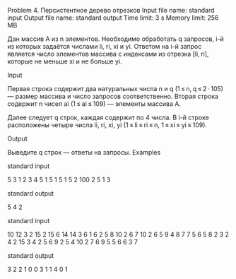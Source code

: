 Problem 4. Персистентное дерево отрезков
Input file name: standard input
Output file name: standard output
Time limit: 3 s
Memory limit: 256 MB

Дан массив A из n элементов. Необходимо обработать q запросов, i-й из которых задаётся числами li, ri, xi и yi. Ответом на i-й запрос является число элементов массива с индексами из отрезка [li, ri], которые не меньше xi и не больше yi.

Input

Первая строка содержит два натуральных числа n и q (1 ≤ n, q ≤ 2 ⋅ 105) — размер массива и число запросов соответственно.
Вторая строка содержит n чисел ai (1 ≤ ai ≤ 109) — элементы массива A.

Далее следует q строк, каждая содержит по 4 числа. В i-й строке расположены четыре числа li, ri, xi, yi (1 ≤ li ≤ ri ≤ n, 1 ≤ xi ≤ yi ≤ 109).

Output

Выведите q строк — ответы на запросы.
Examples

standard input

5 3
1 2 3 4 5
1 5 1 5
1 5 2 100
2 5 1 3

standard output

5
4
2

standard input

10 12
3 2 15 2 15 6 14 14 3 6
1 6 2 5
8 10 2 6
7 10 2 6
5 9 4 8
7 7 5 6
5 8 2 3
2 4 2 15
3 4 2 5
6 9 2 5
4 10 2 7
6 9 5 5
6 6 3 7

standard output

3
2
2
1
0
0
3
1
1
4
0
1